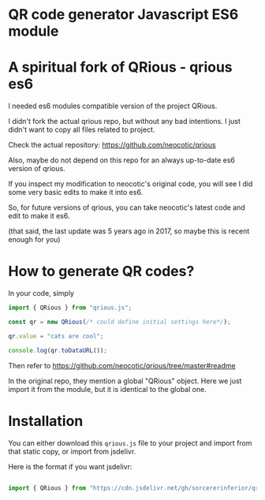 # QR code generator Javascript ES6 module

# A spiritual fork of QRious - qrious es6
I needed es6 modules compatible version of the project QRious.

I didn't fork the actual qrious repo, but without any bad intentions. I just didn't want to copy all files related to project. 

Check the actual repository:
https://github.com/neocotic/qrious

Also, maybe do not depend on this repo for an always up-to-date es6 version of qrious.

If you inspect my modification to neocotic's original code, you will see I did some very basic edits to make it into es6.

So, for future versions of qrious, you can take neocotic's latest code and edit to make it es6.

(that said, the last update was 5 years ago in 2017, so maybe this is recent enough for you)

# How to generate QR codes?

In your code, simply 

```javascript
import { QRious } from "qrious.js";

const qr = new QRious(/* could define initial settings here*/); 

qr.value = "cats are cool";

console.log(qr.toDataURL());
```

Then refer to https://github.com/neocotic/qrious/tree/master#readme


In the original repo, they mention a global "QRious" object. Here we just import it from the module, but it is identical to the global one. 

# Installation

You can either download this `qrious.js` file to your project and import from that static copy, or import from jsdelivr.

Here is the format if you want jsdelivr:

```javascript

import { QRious } from "https://cdn.jsdelivr.net/gh/sorcererinferior/qrious-es6@main/qrious.js"

```


